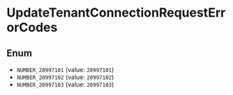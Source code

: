 # UpdateTenantConnectionRequestErrorCodes

## Enum

* `NUMBER_20997101` (value: `20997101`)
* `NUMBER_20997102` (value: `20997102`)
* `NUMBER_20997103` (value: `20997103`)
